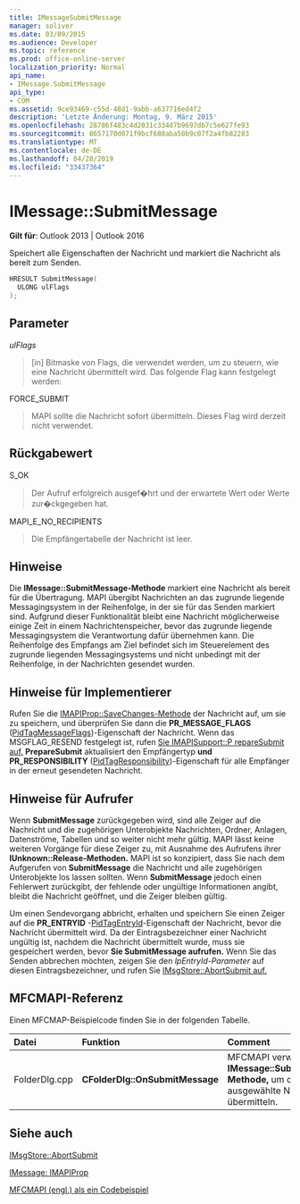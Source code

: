 ```yaml
---
title: IMessageSubmitMessage
manager: soliver
ms.date: 03/09/2015
ms.audience: Developer
ms.topic: reference
ms.prod: office-online-server
localization_priority: Normal
api_name:
- IMessage.SubmitMessage
api_type:
- COM
ms.assetid: 9ce93469-c55d-48d1-9abb-a637716ed4f2
description: 'Letzte Änderung: Montag, 9. März 2015'
ms.openlocfilehash: 28786f483c4d2031c334d7b9697db7c5e627fe93
ms.sourcegitcommit: 8657170d071f9bcf680aba50b9c07f2a4fb82283
ms.translationtype: MT
ms.contentlocale: de-DE
ms.lasthandoff: 04/28/2019
ms.locfileid: "33437364"
---
```

# <a name="imessagesubmitmessage"></a>IMessage::SubmitMessage

  
  
**Gilt für**: Outlook 2013 | Outlook 2016 
  
Speichert alle Eigenschaften der Nachricht und markiert die Nachricht als bereit zum Senden.
  
```cpp
HRESULT SubmitMessage(
  ULONG ulFlags
);
```

## <a name="parameters"></a>Parameter

 _ulFlags_
  
> [in] Bitmaske von Flags, die verwendet werden, um zu steuern, wie eine Nachricht übermittelt wird. Das folgende Flag kann festgelegt werden:
    
FORCE_SUBMIT 
  
> MAPI sollte die Nachricht sofort übermitteln. Dieses Flag wird derzeit nicht verwendet.
    
## <a name="return-value"></a>Rückgabewert

S_OK 
  
> Der Aufruf erfolgreich ausgef�hrt und der erwartete Wert oder Werte zur�ckgegeben hat.
    
MAPI_E_NO_RECIPIENTS 
  
> Die Empfängertabelle der Nachricht ist leer.
    
## <a name="remarks"></a>Hinweise

Die **IMessage::SubmitMessage-Methode** markiert eine Nachricht als bereit für die Übertragung. MAPI übergibt Nachrichten an das zugrunde liegende Messagingsystem in der Reihenfolge, in der sie für das Senden markiert sind. Aufgrund dieser Funktionalität bleibt eine Nachricht möglicherweise einige Zeit in einem Nachrichtenspeicher, bevor das zugrunde liegende Messagingsystem die Verantwortung dafür übernehmen kann. Die Reihenfolge des Empfangs am Ziel befindet sich im Steuerelement des zugrunde liegenden Messagingsystems und nicht unbedingt mit der Reihenfolge, in der Nachrichten gesendet wurden. 
  
## <a name="notes-to-implementers"></a>Hinweise für Implementierer

Rufen Sie die [IMAPIProp::SaveChanges-Methode](imapiprop-savechanges.md) der Nachricht auf, um sie zu speichern, und überprüfen Sie dann die **PR_MESSAGE_FLAGS** ([PidTagMessageFlags](pidtagmessageflags-canonical-property.md))-Eigenschaft der Nachricht. Wenn das MSGFLAG_RESEND festgelegt ist, rufen [Sie IMAPISupport::P repareSubmit auf.](imapisupport-preparesubmit.md) **PrepareSubmit** aktualisiert den Empfängertyp **und PR_RESPONSIBILITY** ([PidTagResponsibility](pidtagresponsibility-canonical-property.md))-Eigenschaft für alle Empfänger in der erneut gesendeten Nachricht.
  
## <a name="notes-to-callers"></a>Hinweise für Aufrufer

Wenn **SubmitMessage** zurückgegeben wird, sind alle Zeiger auf die Nachricht und die zugehörigen Unterobjekte Nachrichten, Ordner, Anlagen, Datenströme, Tabellen und so weiter nicht mehr gültig. MAPI lässt keine weiteren Vorgänge für diese Zeiger zu, mit Ausnahme des Aufrufens ihrer **IUnknown::Release-Methoden.** MAPI ist so konzipiert, dass Sie nach dem Aufgerufen von **SubmitMessage** die Nachricht und alle zugehörigen Unterobjekte los lassen sollten. Wenn **SubmitMessage** jedoch einen Fehlerwert zurückgibt, der fehlende oder ungültige Informationen angibt, bleibt die Nachricht geöffnet, und die Zeiger bleiben gültig. 
  
Um einen Sendevorgang abbricht, erhalten und speichern Sie einen Zeiger auf die **PR_ENTRYID** -[PidTagEntryId](pidtagentryid-canonical-property.md)-Eigenschaft der Nachricht, bevor die Nachricht übermittelt wird. Da der Eintragsbezeichner einer Nachricht ungültig ist, nachdem die Nachricht übermittelt wurde, muss sie gespeichert werden, bevor **Sie SubmitMessage aufrufen.** Wenn Sie das Senden abbrechen möchten, zeigen Sie den _lpEntryId-Parameter_ auf diesen Eintragsbezeichner, und rufen Sie [IMsgStore::AbortSubmit auf.](imsgstore-abortsubmit.md)
  
## <a name="mfcmapi-reference"></a>MFCMAPI-Referenz

Einen MFCMAP-Beispielcode finden Sie in der folgenden Tabelle.
  
|**Datei**|**Funktion**|**Comment**|
|:-----|:-----|:-----|
|FolderDlg.cpp  <br/> |**CFolderDlg::OnSubmitMessage** <br/> |MFCMAPI verwendet die **IMessage::SubmitMessage-Methode,** um die ausgewählte Nachricht zu übermitteln.  <br/> |
   
## <a name="see-also"></a>Siehe auch



[IMsgStore::AbortSubmit](imsgstore-abortsubmit.md)
  
[IMessage: IMAPIProp](imessageimapiprop.md)


[MFCMAPI (engl.) als ein Codebeispiel](mfcmapi-as-a-code-sample.md)

